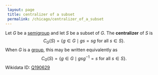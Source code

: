 ```yaml
---
 layout: page
 title: centralizer of a subset
 permalink: /chicago/centralizer_of_a_subset
---
```

Let $G$ be a [semigroup](https://defsmath.github.io/DefsMath/semigroup) and let $S$ be a subset of $G$. The **centralizer** of $S$ is $$C_G(S) = \{g\in G\mid gs=sg \text{ for all } s\in S\}.$$ When $G$ is a [group](https://defsmath.github.io/DefsMath/group), this may be written equivalently as $$C_G(S) = \{g\in G\mid gsg^{-1} =s \text{ for all } s\in S\}.$$ Wikidata ID: [Q190629](https://www.wikidata.org/wiki/Q190629)